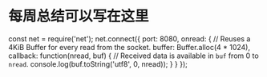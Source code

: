 # 每周总结可以写在这里

const net = require('net');
net.connect({
    port: 8080,
    onread: {
        // Reuses a 4KiB Buffer for every read from the socket.
        buffer: Buffer.alloc(4 * 1024),
        callback: function(nread, buf) {
            // Received data is available in `buf` from 0 to `nread`.
            console.log(buf.toString('utf8', 0, nread));
        }
    }
});
